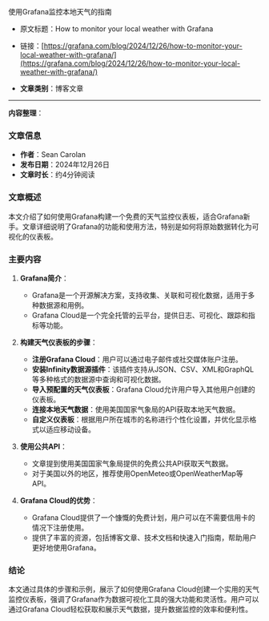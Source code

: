使用Grafana监控本地天气的指南
- 原文标题：How to monitor your local weather with Grafana
- 链接：[https://grafana.com/blog/2024/12/26/how-to-monitor-your-local-weather-with-grafana/](https://grafana.com/blog/2024/12/26/how-to-monitor-your-local-weather-with-grafana/)

- **文章类别**：博客文章

---
**内容整理**：

### 文章信息
- **作者**：Sean Carolan
- **发布日期**：2024年12月26日
- **文章时长**：约4分钟阅读

### 文章概述
本文介绍了如何使用Grafana构建一个免费的天气监控仪表板，适合Grafana新手。文章详细说明了Grafana的功能和使用方法，特别是如何将原始数据转化为可视化的仪表板。

### 主要内容
1. **Grafana简介**：
   - Grafana是一个开源解决方案，支持收集、关联和可视化数据，适用于多种数据源和用例。
   - Grafana Cloud是一个完全托管的云平台，提供日志、可视化、跟踪和指标等功能。

2. **构建天气仪表板的步骤**：
   - **注册Grafana Cloud**：用户可以通过电子邮件或社交媒体账户注册。
   - **安装Infinity数据源插件**：该插件支持从JSON、CSV、XML和GraphQL等多种格式的数据源中查询和可视化数据。
   - **导入预配置的天气仪表板**：Grafana Cloud允许用户导入其他用户创建的仪表板。
   - **连接本地天气数据**：使用美国国家气象局的API获取本地天气数据。
   - **自定义仪表板**：根据用户所在城市的名称进行个性化设置，并优化显示格式以适应移动设备。

3. **使用公共API**：
   - 文章提到使用美国国家气象局提供的免费公共API获取天气数据。
   - 对于美国以外的地区，推荐使用OpenMeteo或OpenWeatherMap等API。

4. **Grafana Cloud的优势**：
   - Grafana Cloud提供了一个慷慨的免费计划，用户可以在不需要信用卡的情况下注册使用。
   - 提供了丰富的资源，包括博客文章、技术文档和快速入门指南，帮助用户更好地使用Grafana。

### 结论
本文通过具体的步骤和示例，展示了如何使用Grafana Cloud创建一个实用的天气监控仪表板，强调了Grafana作为数据可视化工具的强大功能和灵活性。用户可以通过Grafana Cloud轻松获取和展示天气数据，提升数据监控的效率和便利性。